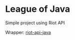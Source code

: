 # League of Java
Simple project using Riot API

Wrapper: <a href="https://github.com/rithms/riot-api-java">riot-api-java</a>
